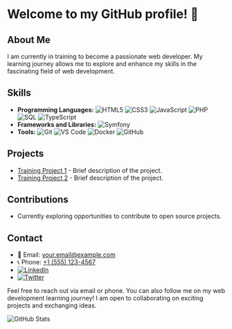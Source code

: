 # Welcome to my GitHub profile! 👋

## About Me
I am currently in training to become a passionate web developer. My learning journey allows me to explore and enhance my skills in the fascinating field of web development.

## Skills
- **Programming Languages:** 
  <img src="https://img.shields.io/badge/HTML5-Intermediate-orange" alt="HTML5">
  <img src="https://img.shields.io/badge/CSS3-Intermediate-blue" alt="CSS3">
  <img src="https://img.shields.io/badge/JavaScript-Novice-yellow" alt="JavaScript">
  <img src="https://img.shields.io/badge/PHP-Intermediate-blue?logo=php" alt="PHP">
  <img src="https://img.shields.io/badge/SQL-Novice-blue?logo=postgresql" alt="SQL">
  <img src="https://img.shields.io/badge/TypeScript-Novice-blue?logo=typescript" alt="TypeScript">
- **Frameworks and Libraries:** 
  <img src="https://img.shields.io/badge/Symfony-Novice-blue?logo=symfony" alt="Symfony">
- **Tools:** 
  <img src="https://img.shields.io/badge/Git-Expert-black?logo=git" alt="Git">
  <img src="https://img.shields.io/badge/Visual%20Studio%20Code-Expert-blue?logo=visual-studio-code" alt="VS Code">
  <img src="https://img.shields.io/badge/Docker-Novice-blue?logo=docker" alt="Docker">
  <img src="https://img.shields.io/badge/GitHub-Intermediate-blue?logo=github" alt="GitHub">

## Projects
- [Training Project 1](link_to_project_1) - Brief description of the project.
- [Training Project 2](link_to_project_2) - Brief description of the project.

## Contributions
- Currently exploring opportunities to contribute to open source projects.

## Contact
- 📧 Email: [your.email@example.com](mailto:your.email@example.com)
- 📞 Phone: [+1 (555) 123-4567](tel:+15551234567)
- [![LinkedIn](https://img.shields.io/badge/LinkedIn-Profile-blue)](link_to_your_linkedin_profile)
- [![Twitter](https://img.shields.io/badge/Twitter-Handle-blue)](link_to_your_twitter_account)

Feel free to reach out via email or phone. You can also follow me on my web development learning journey! I am open to collaborating on exciting projects and exchanging ideas.

![GitHub Stats](https://github-readme-stats.vercel.app/api?username=your_username&show_icons=true&count_private=true&hide=contribs,prs)

